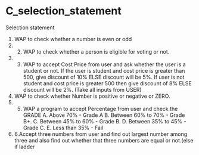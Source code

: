 # C_selection_statement
Selection statement
1. WAP to check whether a number is even or odd 
2. 2. WAP to check whether a person is eligible for voting or not. 
3. 3. WAP to accept Cost Price from user and ask whether the user is a student or not. If the user  is student and cost price is greater than 500, give discount of 10% ELSE discount will be 5%. If  user is not student and cost price is greater 500 then give discount of 8% ELSE discount will be  2%. (Take all inputs from USER) 
4. WAP to check whether Number is positive or negative or ZERO.
5.  5. WAP a program to accept Percentage from user and check the GRADE  A. Above 70% - Grade A   B. Between 60% to 70% - Grade B+.   C. Between 45% to 60% - Grade B.   D. Between 35% to 45% - Grade C.  E. Less than 35% - Fail
6.   6.Accept three numbers from user and find out largest number among three and also find out  whether that three numbers are equal or not.(else if ladder
